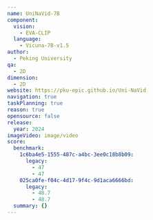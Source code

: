 ```yaml
---
name: UniNaVid-7B
component:
  vision:
    - EVA-CLIP
  language:
    - Vicuna-7B-v1.5
author:
  - Peking University
qa:
  - 2D
dimension:
  - 2D
website: https://pku-epic.github.io/Uni-NaVid
navigation: true
taskPlanning: true
reason: true
opensource: false
release:
  year: 2024
imageVideo: image/video
score:
  benchmark:
    1c6ba4e5-1555-487c-a4bc-3ee0c18b8b09:
      legacy:
        - 47
        - 47
    025ca0fe-f04c-4d17-9f4c-9d1aca6666bd:
      legacy:
        - 48.7
        - 48.7
  summary: {}
---
```

